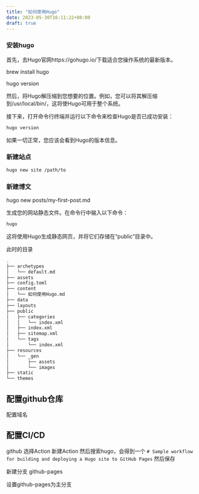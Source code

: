 ```yaml
---
title: "如何使用Hugo"
date: 2023-05-30T16:11:22+08:00
draft: true
---
```


### 安装hugo
首先，去Hugo官网https://gohugo.io/下载适合您操作系统的最新版本。

brew install hugo

hugo version 


然后，将Hugo解压缩到您想要的位置。例如，您可以将其解压缩到/usr/local/bin/，这将使Hugo可用于整个系统。

接下来，打开命令行终端并运行以下命令来检查Hugo是否已成功安装：
```bash
hugo version
```

如果一切正常，您应该会看到Hugo的版本信息。

### 新建站点
```bash
hugo new site /path/to
```
### 新建博文
hugo new posts/my-first-post.md

生成您的网站静态文件。在命令行中输入以下命令：
```bash
hugo
```
这将使用Hugo生成静态网页，并将它们存储在“public”目录中。

此时的目录
```bash
.
├── archetypes
│   └── default.md
├── assets
├── config.toml
├── content
│   └── 如何使用Hugo.md
├── data
├── layouts
├── public
│   ├── categories
│   │   └── index.xml
│   ├── index.xml
│   ├── sitemap.xml
│   └── tags
│       └── index.xml
├── resources
│   └── _gen
│       ├── assets
│       └── images
├── static
└── themes
```


## 配置github仓库

配置域名

## 配置CI/CD

github 选择Action 新建Action 然后搜索hugo，会得到一个
```# Sample workflow for building and deploying a Hugo site to GitHub Pages```
然后保存

新建分支 github-pages

设置github-pages为主分支




